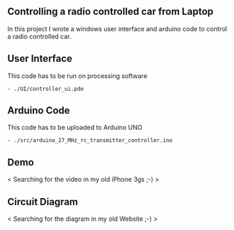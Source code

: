 ## Controlling a radio controlled car from Laptop  

In this project I wrote a windows user interface and arduino code to control a radio controlled car.

## User Interface

This code has to be run on processing software

	- ./UI/controller_ui.pde

## Arduino Code

This code has to be uploaded to Arduino UNO

	- ./src/arduino_27_MHz_rc_transmitter_controller.ino


## Demo

< Searching for the video in my old iPhone 3gs ;-) >

## Circuit Diagram

< Searching for the diagram in my old Website  ;-) >
 

